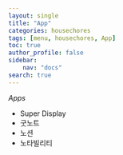 ```yaml
---
layout: single
title: "App"
categories: housechores
tags: [menu, housechores, App]
toc: true
author_profile: false
sidebar:
    nav: "docs"
search: true
---
```


*Apps*

- Super Display
- 굿노트
- 노션
- 노타빌리티